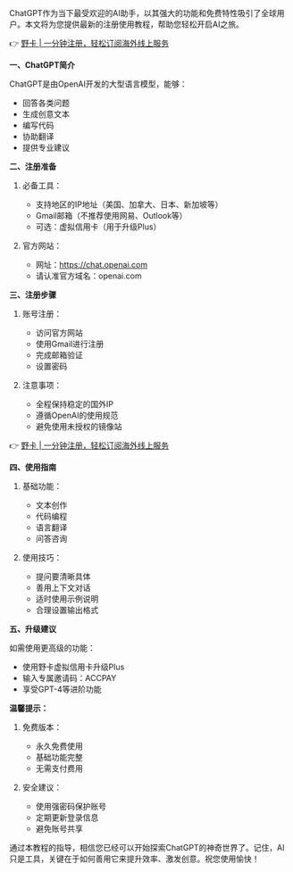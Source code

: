 ChatGPT作为当下最受欢迎的AI助手，以其强大的功能和免费特性吸引了全球用户。本文将为您提供最新的注册使用教程，帮助您轻松开启AI之旅。

👉 [野卡 | 一分钟注册，轻松订阅海外线上服务](https://bit.ly/bewildcard)

**一、ChatGPT简介**

ChatGPT是由OpenAI开发的大型语言模型，能够：
- 回答各类问题
- 生成创意文本
- 编写代码
- 协助翻译
- 提供专业建议

**二、注册准备**

1. 必备工具：
   - 支持地区的IP地址（美国、加拿大、日本、新加坡等）
   - Gmail邮箱（不推荐使用网易、Outlook等）
   - 可选：虚拟信用卡（用于升级Plus）

2. 官方网站：
   - 网址：https://chat.openai.com
   - 请认准官方域名：openai.com

**三、注册步骤**

1. 账号注册：
   - 访问官方网站
   - 使用Gmail进行注册
   - 完成邮箱验证
   - 设置密码

2. 注意事项：
   - 全程保持稳定的国外IP
   - 遵循OpenAI的使用规范
   - 避免使用未授权的镜像站

👉 [野卡 | 一分钟注册，轻松订阅海外线上服务](https://bit.ly/bewildcard)

**四、使用指南**

1. 基础功能：
   - 文本创作
   - 代码编程
   - 语言翻译
   - 问答咨询

2. 使用技巧：
   - 提问要清晰具体
   - 善用上下文对话
   - 适时使用示例说明
   - 合理设置输出格式

**五、升级建议**

如需使用更高级的功能：
- 使用野卡虚拟信用卡升级Plus
- 输入专属邀请码：ACCPAY
- 享受GPT-4等进阶功能

**温馨提示：**

1. 免费版本：
   - 永久免费使用
   - 基础功能完整
   - 无需支付费用

2. 安全建议：
   - 使用强密码保护账号
   - 定期更新登录信息
   - 避免账号共享

通过本教程的指导，相信您已经可以开始探索ChatGPT的神奇世界了。记住，AI只是工具，关键在于如何善用它来提升效率、激发创意。祝您使用愉快！